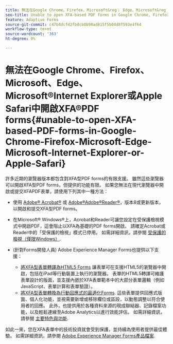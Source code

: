```yaml
---
title: 無法在Google Chrome、Firefox、Microsoft&reg； Edge、Microsoft&reg； Internet Explorer或Apple Safari中開啟XFAPDF forms
seo-title: Unable to open XFA-based PDF forms in Google Chrome, Firefox, Microsoft Edge, Microsoft Internet Explorer, or Apple Safari
feature: Adaptive Forms
source-git-commit: c47b4dcfd2fbdcb0b98ad815f5b04d8f593e4f64
workflow-type: tm+mt
source-wordcount: '363'
ht-degree: 0%

---
```



# 無法在Google Chrome、Firefox、Microsoft、Edge、Microsoft®Internet Explorer或Apple Safari中開啟XFA®PDF forms{#unable-to-open-XFA-based-PDF-forms-in-Google-Chrome-Firefox-Microsoft-Edge-Microsoft-Internet-Explorer-or-Apple-Safari}

許多近期的瀏覽器版本都包含對XFA型PDF forms的有限支援。 雖然這些瀏覽器可以開啟XFA型PDF forms，但提供的功能有限。 如果您無法在現代瀏覽器中開啟或提交XFAPDF表單，請使用下列其中一種方法：

* 使用 [Adobe® Acrobat®](https://www.adobe.com/acrobat.html) 或 [Adobe®Adobe®Reader®](https://get.adobe.com/reader/)，版本8或更新版本，以開啟和提交XFA型PDF forms。
* 在Microsoft® Windows®上，Acrobat和Reader可讓您設定在受保護檢視模式中開啟PDF，這會阻止以XFA為基礎的PDF forms開啟。 請確定Acrobat或Reader中的「受保護的檢視」模式已停用。 如需詳細資訊，請參閱 [受保護的檢視（僅限Windows）](https://helpx.adobe.com/in/reader/using/protected-mode-windows.html).
* (針對Forms開發人員) Adobe Experience Manager Forms也提供以下支援：

   * [將XFA型表單轉譯為HTML5 Forms](https://experienceleague.adobe.com/docs/experience-manager-65/forms/html5-forms/introduction.html?#key-capabilities-of-html-forms-br) 讓表單可在支援HTML5的瀏覽器中開啟，包括在iPad等行動裝置上執行的瀏覽器。 表單的HTML5轉譯可維護表單設計的版面，並支援內嵌於XFA表單範本中的大部分表單邏輯（例如JavaScript、表單計算和表單驗證）。
   * [將XFA型表單轉換為行動回應式的最適化Forms](https://experienceleague.adobe.com/docs/experience-manager-65/forms/adaptive-forms-basic-authoring/creating-adaptive-form.html?#create-an-adaptive-form-based-on-an-xfa-form-template). 這些表單提供回應式版面、個人化功能，並視需要新增或移除欄位或區段，以動態調整以符合使用者的回應。 此外，也提供用於各種資料來源的現成聯結器、記錄檔案功能，以及輕鬆連線至Adobe Analytics以進行效能評估。 如需詳細資訊，請參閱 [主要特色與功能](https://experienceleague.adobe.com/docs/experience-manager-cloud-service/content/forms/forms-overview/home.html?lang=en).

如此一來，您在XFA表單中的技術投資就會受到保護，並持續為使用者提供最佳體驗。 如需詳細資訊，請參閱 [Adobe Experience Manager Forms產品檔案](https://experienceleague.adobe.com/docs/experience-manager-cloud-service/content/forms/forms-overview/home.html).
